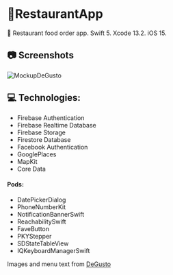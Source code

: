 # 🍕RestaurantApp
 Restaurant food order app. Swift 5. Xcode 13.2. iOS 15. 

## 📷 Screenshots

![MockupDeGusto](https://user-images.githubusercontent.com/75028505/160867191-5306265f-4fd8-4373-a823-5567d48d2c1a.jpg)

## 💻 Technologies:
- Firebase Authentication
- Firebase Realtime Database
- Firebase Storage
- Firestore Database
- Facebook Authentication
- GooglePlaces
- MapKit
- Core Data

#### Pods:
- DatePickerDialog
- PhoneNumberKit
- NotificationBannerSwift
- ReachabilitySwift
- FaveButton
- PKYStepper
- SDStateTableView
- IQKeyboardManagerSwift

Images and menu text from [DeGusto](https://degustotrattoria.kh.ua/)
